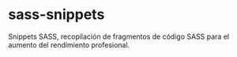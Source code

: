 # sass-snippets
Snippets SASS, recopilación de fragmentos de código SASS para el aumento del rendimiento profesional.
